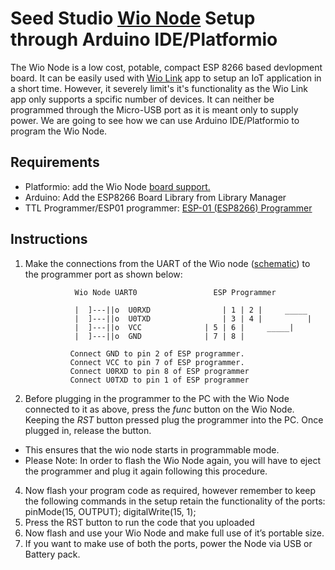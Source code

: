 # Seed Studio [Wio Node](https://www.seeedstudio.com/Wio-Node.html)  Setup through Arduino IDE/Platformio

The Wio Node is a low cost, potable, compact ESP 8266 based devlopment board. It can be easily used with [Wio Link](https://wiki.seeedstudio.com/Wio_Link/) app to setup an IoT application in a short time. However, it severely limit's it's functionality as the Wio Link app only supports a spcific number of devices. It can neither be programmed through the Micro-USB port as it is meant only to supply power. We are going to see how we can use Arduino IDE/Platformio to program the Wio Node.


Requirements
-------------

- Platformio: add the Wio Node [board support.](https://docs.platformio.org/en/latest/boards/espressif8266/wio_node.html)
- Arduino: Add the ESP8266 Board Library from Library Manager
- TTL Programmer/ESP01 programmer: [ESP-01 (ESP8266) Programmer](https://www.xgadget.de/anleitung/esp-01-esp8266-programmer-so-funktioniert-der-flashvorgang/)


Instructions
-------------
1.	Make the connections from the UART of the Wio node ([schematic](https://wiki.seeedstudio.com/Wio_Node/#schematic-online-viewer)) to the programmer port as shown below:

                   Wio Node UART0		  		  ESP Programmer

                   |  ]---||o  U0RXD				| 1 | 2 |     _____
                   |  ]---||o  U0TXD				| 3 | 4 |          |
                   |  ]---||o  VCC				| 5 | 6 |     _____|
                   |  ]---||o  GND				| 7 | 8 |

                  Connect GND to pin 2 of ESP programmer.
                  Connect VCC to pin 7 of ESP programmer.
                  Connect U0RXD to pin 8 of ESP programmer
                  Connect U0TXD to pin 1 of ESP programmer

2.	Before plugging in the programmer to the PC with the Wio Node connected to it as above, press the *func* button on the Wio Node. Keeping the *RST* button pressed plug the programmer into the PC. Once plugged in, release the button.
  - This ensures that the wio node starts in programmable mode.
  - Please Note: In order to flash the Wio Node again, you will have to eject the programmer and plug it again following this procedure.
4.	Now flash your program code as required, however remember to keep the following commands in the setup retain the functionality of the ports:
                  pinMode(15, OUTPUT);
                  digitalWrite(15, 1);
5.	Press the RST button to run the code that you uploaded
6.	Now flash and use your Wio Node and make full use of it’s portable size.
7.	If you want to make use of both the ports, power the Node via USB or Battery pack.
 
